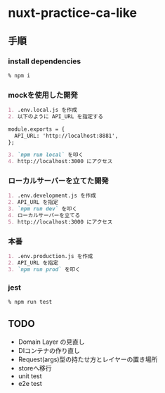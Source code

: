 # nuxt-practice-ca-like

## 手順

### install dependencies

```bash
% npm i
```

### mockを使用した開発

```markdown
1. .env.local.js を作成
2. 以下のように API_URL を指定する

module.exports = {
  API_URL: 'http://localhost:8881',
};

3. `npm run local` を叩く
4. http://localhost:3000 にアクセス
```

### ローカルサーバーを立てた開発

```markdown
1. .env.development.js を作成
2. API_URL を指定
3. `npm run dev` を叩く
4. ローカルサーバーを立てる
5. http://localhost:3000 にアクセス
```

### 本番

```markdown
1. .env.production.js を作成
2. API_URL を指定
3. `npm run prod` を叩く
```

### jest

```markdown
% npm run test
```

## TODO

- Domain Layer の見直し
- DIコンテナの作り直し
- Request(args)型の持たせ方とレイヤーの置き場所
- storeへ移行
- unit test
- e2e test
